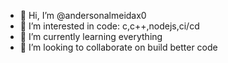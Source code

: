 - 👋 Hi, I’m @andersonalmeidax0
- 👀 I’m interested in code: c,c++,nodejs,ci/cd
- 🌱 I’m currently learning everything
- 💞️ I’m looking to collaborate on build better code

<!---
andersonalmeidax0/andersonalmeidax0 is a ✨ special ✨ repository because its `README.md` (this file) appears on your GitHub profile.
You can click the Preview link to take a look at your changes.
--->

